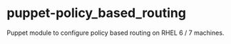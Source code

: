 # puppet-policy_based_routing
Puppet module to configure policy based routing on RHEL 6 / 7 machines.
